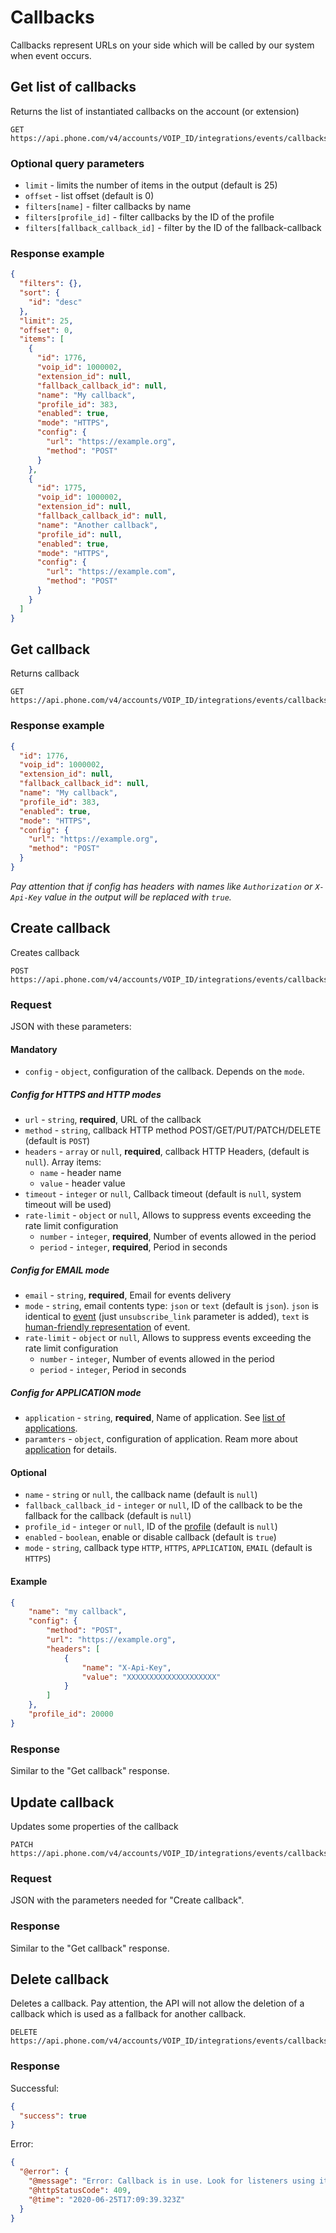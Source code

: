 # Callbacks

Callbacks represent URLs on your side which will be called by our system when event occurs.

## Get list of callbacks

Returns the list of instantiated callbacks on the account (or extension)

```
GET https://api.phone.com/v4/accounts/VOIP_ID/integrations/events/callbacks
```

### Optional query parameters

* `limit` - limits the number of items in the output (default is 25)
* `offset` - list offset (default is 0)
* `filters[name]` - filter callbacks by name
* `filters[profile_id]` - filter callbacks by the ID of the profile
* `filters[fallback_callback_id]` - filter by the ID of the fallback-callback

### Response example

```json
{
  "filters": {},
  "sort": {
    "id": "desc"
  },
  "limit": 25,
  "offset": 0,
  "items": [
    {
      "id": 1776,
      "voip_id": 1000002,
      "extension_id": null,
      "fallback_callback_id": null,
      "name": "My callback",
      "profile_id": 383,
      "enabled": true,
      "mode": "HTTPS",
      "config": {
        "url": "https://example.org",
        "method": "POST"
      }
    },
    {
      "id": 1775,
      "voip_id": 1000002,
      "extension_id": null,
      "fallback_callback_id": null,
      "name": "Another callback",
      "profile_id": null,
      "enabled": true,
      "mode": "HTTPS",
      "config": {
        "url": "https://example.com",
        "method": "POST"
      }
    }
  ]
}
```

## Get callback

Returns callback

```
GET https://api.phone.com/v4/accounts/VOIP_ID/integrations/events/callbacks/CALLBACK_ID
```

### Response example

```json
{
  "id": 1776,
  "voip_id": 1000002,
  "extension_id": null,
  "fallback_callback_id": null,
  "name": "My callback",
  "profile_id": 383,
  "enabled": true,
  "mode": "HTTPS",
  "config": {
    "url": "https://example.org",
    "method": "POST"
  }
}
```

_Pay attention that if config has headers with names like `Authorization` or `X-Api-Key` value in the output will be replaced with `true`._ 

## Create callback

Creates callback

```
POST https://api.phone.com/v4/accounts/VOIP_ID/integrations/events/callbacks
```

### Request

JSON with these parameters:

#### Mandatory

* `config` - `object`, configuration of the callback. Depends on the `mode`.

##### Config for HTTPS and HTTP modes

* `url` - `string`, __required__, URL of the callback
* `method` - `string`, callback HTTP method POST/GET/PUT/PATCH/DELETE (default is `POST`)
* `headers` - `array` or `null`, __required__, callback HTTP Headers, (default is `null`). Array items:
    * `name` - header name
    * `value` - header value
* `timeout` - `integer` or `null`, Callback timeout (default is `null`, system timeout will be used)
* `rate-limit` - `object` or `null`, Allows to suppress events exceeding the rate limit configuration
    * `number` - `integer`, __required__, Number of events allowed in the period
    * `period` - `integer`, __required__, Period in seconds

##### Config for EMAIL mode

* `email` - `string`, __required__, Email for events delivery
* `mode` - `string`, email contents type: `json` or `text` (default is `json`). `json` is identical to [event](./../events-format.md) (just `unsubscribe_link` parameter is added), `text` is [human-friendly representation](./../../events-examples/api-error-email-text.txt) of event.
* `rate-limit` - `object` or `null`, Allows to suppress events exceeding the rate limit configuration
    * `number` - `integer`, Number of events allowed in the period
    * `period` - `integer`, Period in seconds

##### Config for APPLICATION mode

* `application` - `string`, __required__, Name of application. See [list of applications](./../applications.md).
* `paramters` - `object`, configuration of application. Ream more about [application](./../applications) for details.

#### Optional

* `name` - `string` or `null`, the callback name (default is `null`)
* `fallback_callback_id` - `integer` or `null`, ID of the callback to be the fallback for the callback (default is `null`)   
* `profile_id` - `integer` or `null`, ID of the [profile](./profiles.md) (default is `null`)
* `enabled` - `boolean`, enable or disable callback (default is `true`)
* `mode` - `string`, callback type `HTTP`, `HTTPS`, `APPLICATION`, `EMAIL` (default is `HTTPS`)

#### Example

```json
{
    "name": "my callback",
    "config": {
        "method": "POST",
        "url": "https://example.org",
        "headers": [
            {
                "name": "X-Api-Key",
                "value": "XXXXXXXXXXXXXXXXXXXX"
            }
        ]
    },
    "profile_id": 20000
}
```

### Response

Similar to the "Get callback" response.


## Update callback

Updates some properties of the callback

```
PATCH https://api.phone.com/v4/accounts/VOIP_ID/integrations/events/callbacks/CALLBACK_ID
```

### Request

JSON with the parameters needed for "Create callback".

### Response

Similar to the "Get callback" response.

## Delete callback

Deletes a callback. Pay attention, the API will not allow the deletion of a callback which is used as a fallback for another callback. 

```
DELETE https://api.phone.com/v4/accounts/VOIP_ID/integrations/events/callbacks/CALLBACK_ID
```

### Response

Successful:

```json
{
  "success": true
}
```

Error:

```json
{
  "@error": {
    "@message": "Error: Callback is in use. Look for listeners using it.",
    "@httpStatusCode": 409,
    "@time": "2020-06-25T17:09:39.323Z"
  }
}
```